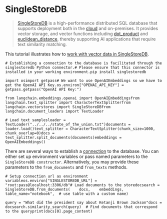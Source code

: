 SingleStoreDB
=============

> [SingleStoreDB](https://singlestore.com/) is a high-performance distributed SQL database that supports deployment both in the [cloud](https://www.singlestore.com/cloud/) and on-premises. It provides vector storage, and vector functions including [dot\_product](https://docs.singlestore.com/managed-service/en/reference/sql-reference/vector-functions/dot_product.html) and [euclidean\_distance](https://docs.singlestore.com/managed-service/en/reference/sql-reference/vector-functions/euclidean_distance.html), thereby supporting AI applications that require text similarity matching.

This tutorial illustrates how to [work with vector data in SingleStoreDB](https://docs.singlestore.com/managed-service/en/developer-resources/functional-extensions/working-with-vector-data.html).

    # Establishing a connection to the database is facilitated through the singlestoredb Python connector.# Please ensure that this connector is installed in your working environment.pip install singlestoredb

    import osimport getpass# We want to use OpenAIEmbeddings so we have to get the OpenAI API Key.os.environ["OPENAI_API_KEY"] = getpass.getpass("OpenAI API Key:")

    from langchain.embeddings.openai import OpenAIEmbeddingsfrom langchain.text_splitter import CharacterTextSplitterfrom langchain.vectorstores import SingleStoreDBfrom langchain.document_loaders import TextLoader

    # Load text samplesloader = TextLoader("../../../state_of_the_union.txt")documents = loader.load()text_splitter = CharacterTextSplitter(chunk_size=1000, chunk_overlap=0)docs = text_splitter.split_documents(documents)embeddings = OpenAIEmbeddings()

There are several ways to establish a [connection](https://singlestoredb-python.labs.singlestore.com/generated/singlestoredb.connect.html) to the database. You can either set up environment variables or pass named parameters to the `SingleStoreDB constructor`. Alternatively, you may provide these parameters to the `from_documents` and `from_texts` methods.

    # Setup connection url as environment variableos.environ["SINGLESTOREDB_URL"] = "root:pass@localhost:3306/db"# Load documents to the storedocsearch = SingleStoreDB.from_documents(    docs,    embeddings,    table_name="notebook",  # use table with a custom name)

    query = "What did the president say about Ketanji Brown Jackson"docs = docsearch.similarity_search(query)  # Find documents that correspond to the queryprint(docs[0].page_content)